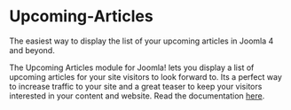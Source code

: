 # Upcoming-Articles
The easiest way to display the list of your upcoming articles in Joomla 4 and beyond.

The Upcoming Articles module for Joomla! lets you display a list of upcoming articles for your site visitors to look forward to. Its a perfect way to increase traffic to your site and a great teaser to keep your visitors interested in your content and website. Read the documentation [here](https://web-eau.net/developpement/upcoming-articles/documentation).

